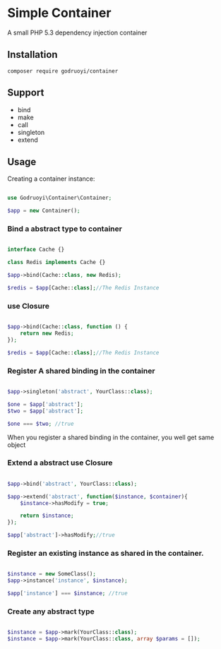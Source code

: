 # Simple Container

A small PHP 5.3 dependency injection container

## Installation

```
composer require godruoyi/container

```

## Support

 - bind
 - make
 - call
 - singleton
 - extend

## Usage

Creating a container instance:

```php

use Godruoyi\Container\Container;

$app = new Container();

```

### Bind a abstract type to container

```php

interface Cache {}

class Redis implements Cache {}

$app->bind(Cache::class, new Redis);

$redis = $app[Cache::class];//The Redis Instance

```

### use Closure

```php

$app->bind(Cache::class, function () {
    return new Redis;
});

$redis = $app[Cache::class];//The Redis Instance

```

### Register A shared binding in the container

```php

$app->singleton('abstract', YourClass::class);

$one = $app['abstract'];
$two = $app['abstract'];

$one === $two; //true

```
When you register a shared binding in the container, you well get same object

### Extend a abstract use Closure

```php

$app->bind('abstract', YourClass::class);

$app->extend('abstract', function($instance, $container){
    $instance->hasModify = true;

    return $instance;
});

$app['abstract']->hasModify;//true

```

### Register an existing instance as shared in the container.

```php

$instance = new SomeClass();
$app->instance('instance', $instance);

$app['instance'] === $instance; //true

```

### Create any abstract type

```php

$instance = $app->mark(YourClass::class);
$instance = $app->mark(YourClass::class, array $params = []);

```

